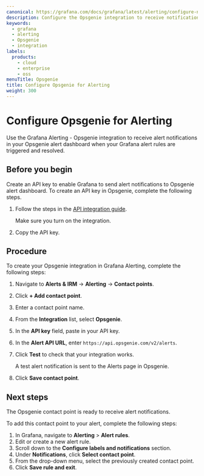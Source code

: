 ```yaml
---
canonical: https://grafana.com/docs/grafana/latest/alerting/configure-notifications/manage-contact-points/integrations/configure-opsgenie/
description: Configure the Opsgenie integration to receive notifications when your alerts are firing
keywords:
  - grafana
  - alerting
  - Opsgenie
  - integration
labels:
  products:
    - cloud
    - enterprise
    - oss
menuTitle: Opsgenie
title: Configure Opsgenie for Alerting
weight: 300
---
```


# Configure Opsgenie for Alerting

Use the Grafana Alerting - Opsgenie integration to receive alert notifications in your Opsgenie alert dashboard when your Grafana alert rules are triggered and resolved.

## Before you begin

Create an API key to enable Grafana to send alert notifications to Opsgenie alert dashboard.
To create an API key in Opsgenie, complete the following steps.

1. Follow the steps in the [API integration guide](https://support.atlassian.com/opsgenie/docs/create-a-default-api-integration/).

    Make sure you turn on the integration.

1. Copy the API key.

## Procedure

To create your Opsgenie integration in Grafana Alerting, complete the following steps:

1. Navigate to **Alerts & IRM** -> **Alerting** -> **Contact points**.
2. Click **+ Add contact point**.
3. Enter a contact point name.
4. From the **Integration** list, select **Opsgenie**.
5. In the **API key** field, paste in your API key.
6. In the **Alert API URL**, enter `https://api.opsgenie.com/v2/alerts`.
7. Click **Test** to check that your integration works. 

    A test alert notification is sent to the Alerts page in Opsgenie.

8. Click **Save contact point**.

## Next steps

The Opsgenie contact point is ready to receive alert notifications.

To add this contact point to your alert, complete the following steps:

1. In Grafana, navigate to **Alerting** > **Alert rules**.
2. Edit or create a new alert rule.
3. Scroll down to the **Configure labels and notifications** section.
4. Under **Notifications**, click **Select contact point**.
5. From the drop-down menu, select the previously created contact point.
6. Click **Save rule and exit**.